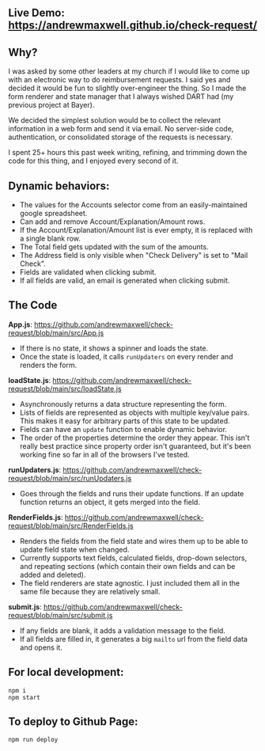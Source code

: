## Live Demo: https://andrewmaxwell.github.io/check-request/

## Why?
I was asked by some other leaders at my church if I would like to come up with an electronic way to do reimbursement requests. I said yes and decided it would be fun to slightly over-engineer the thing. So I made the form renderer and state manager that I always wished DART had (my previous project at Bayer).

We decided the simplest solution would be to collect the relevant information in a web form and send it via email. No server-side code, authentication, or consolidated storage of the requests is necessary.

I spent 25+ hours this past week writing, refining, and trimming down the code for this thing, and I enjoyed every second of it.

## Dynamic behaviors:
- The values for the Accounts selector come from an easily-maintained google spreadsheet.
- Can add and remove Account/Explanation/Amount rows.
- If the Account/Explanation/Amount list is ever empty, it is replaced with a single blank row.
- The Total field gets updated with the sum of the amounts.
- The Address field is only visible when "Check Delivery" is set to "Mail Check".
- Fields are validated when clicking submit.
- If all fields are valid, an email is generated when clicking submit.

## The Code
__App.js__: https://github.com/andrewmaxwell/check-request/blob/main/src/App.js
- If there is no state, it shows a spinner and loads the state.
- Once the state is loaded, it calls `runUpdaters` on every render and renders the form.

__loadState.js__: https://github.com/andrewmaxwell/check-request/blob/main/src/loadState.js
- Asynchronously returns a data structure representing the form.
- Lists of fields are represented as objects with multiple key/value pairs. This makes it easy for arbitrary parts of this state to be updated.
- Fields can have an `update` function to enable dynamic behavior.
- The order of the properties determine the order they appear. This isn't really best practice since property order isn't guaranteed, but it's been working fine so far in all of the browsers I've tested.

__runUpdaters.js__: https://github.com/andrewmaxwell/check-request/blob/main/src/runUpdaters.js
- Goes through the fields and runs their update functions. If an update function returns an object, it gets merged into the field.

__RenderFields.js__: https://github.com/andrewmaxwell/check-request/blob/main/src/RenderFields.js
- Renders the fields from the field state and wires them up to be able to update field state when changed.
- Currently supports text fields, calculated fields, drop-down selectors, and repeating sections (which contain their own fields and can be added and deleted).
- The field renderers are state agnostic. I just included them all in the same file because they are relatively small.

__submit.js__: https://github.com/andrewmaxwell/check-request/blob/main/src/submit.js
- If any fields are blank, it adds a validation message to the field.
- If all fields are filled in, it generates a big `mailto` url from the field data and opens it.



## For local development: 
```
npm i
npm start
```

## To deploy to Github Page:
```
npm run deploy
```